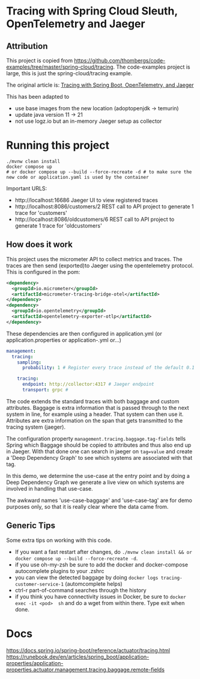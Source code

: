 # Tracing with Spring Cloud Sleuth, OpenTelemetry and Jaeger

## Attribution

This project is copied from https://github.com/thombergs/code-examples/tree/master/spring-cloud/tracing.
The code-examples project is large, this is just the spring-cloud/tracing example.

The original article is: [Tracing with Spring Boot, OpenTelemetry, and Jaeger](https://reflectoring.io/spring-boot-tracing)

This has been adapted to
- use base images from the new location (adoptopenjdk -> temurin)
- update java version 11 -> 21
- not use logz.io but an in-memory Jaeger setup as collector

# Running this project

```shell
./mvnw clean install
docker compose up 
# or docker compose up --build --force-recreate -d # to make sure the new code or application.yaml is used by the container
```

Important URLS:
- http://localhost:16686  Jaeger UI to view registered traces
- http://localhost:8086/customers/2  REST call to API project to generate 1 trace for 'customers'
- http://localhost:8086/oldcustomers/6 REST call to API project to generate 1 trace for 'oldcustomers'


## How does it work

This project uses the micrometer API to collect metrics and traces. The traces are then send (exported)to Jaeger
using the opentelemetry protocol. This is configured in the pom:
```xml
<dependency>
  <groupId>io.micrometer</groupId>
  <artifactId>micrometer-tracing-bridge-otel</artifactId>
</dependency>
<dependency>
  <groupId>io.opentelemetry</groupId>
  <artifactId>opentelemetry-exporter-otlp</artifactId>
</dependency>
```

These dependencies are then configured in application.yml (or application.properties or application-<profile>.yml or...)
```yaml
management:
  tracing:
    sampling:
      probability: 1 # Register every trace instead of the default 0.1 (10%)

    tracing:
      endpoint: http://collector:4317 # Jaeger endpoint
      transport: grpc # 
```

The code extends the standard traces with both baggage and custom attributes. Baggage is extra
information that is passed through to the next system in line, for example using a header. That system 
can then use it. Attributes are extra information on the span that gets transmitted to the tracing system (jaeger).

The configuration property `management.tracing.baggage.tag-fields` tells Spring which Baggage should
be copied to attributes and thus also end up in Jaeger. With that done one can search in jaeger on `tag=value`
and create a 'Deep Dependency Graph' to see which systems are associated with that tag.

In this demo, we determine the use-case at the entry point and by doing a Deep Dependency Graph we generate a live
view on which systems are involved in handling that use-case.

The awkward names 'use-case-baggage' and 'use-case-tag' are for demo purposes only, so that it is really clear where 
the data came from.

## Generic Tips

Some extra tips on working with this code.

- If you want a fast restart after changes, do `./mvnw clean install && or docker compose up --build --force-recreate -d`.
- if you use oh-my-zsh be sure to add the docker and docker-compose autocomplete plugins to your .zshrc
- you can view the detected baggage by doing `docker logs tracing-customer-service-1` (automcomplete helps)
- ctrl-r part-of-command searches through the history
- if you think you have connectivity issues in Docker, be sure to `docker exec -it <pod>  sh` and do a wget from within there. Type exit when done.


# Docs

https://docs.spring.io/spring-boot/reference/actuator/tracing.html
https://runebook.dev/en/articles/spring_boot/application-properties/application-properties.actuator.management.tracing.baggage.remote-fields
